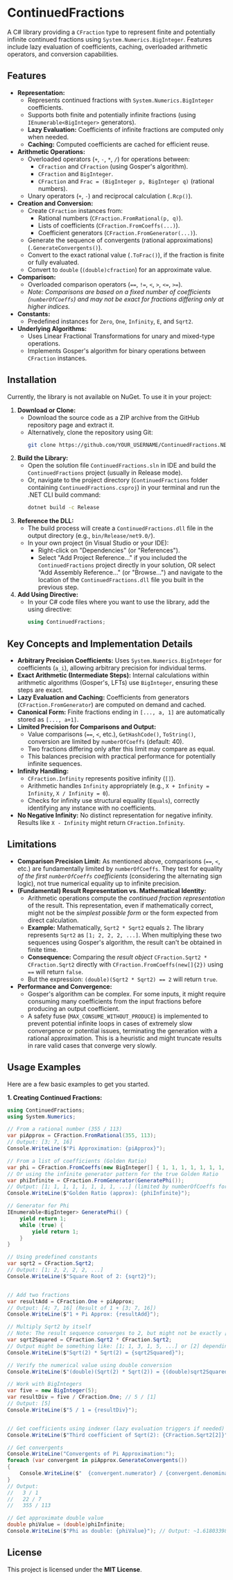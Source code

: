 # ContinuedFractions

A C# library providing a `CFraction` type to represent finite and potentially infinite continued fractions using `System.Numerics.BigInteger`. Features include lazy evaluation of coefficients, caching, overloaded arithmetic operators, and conversion capabilities.

## Features

* **Representation:**
    * Represents continued fractions with `System.Numerics.BigInteger` coefficients.
    * Supports both finite and potentially infinite fractions (using `IEnumerable<BigInteger>` generators).
    * **Lazy Evaluation:** Coefficients of infinite fractions are computed only when needed.
    * **Caching:** Computed coefficients are cached for efficient reuse.
* **Arithmetic Operations:**
    * Overloaded operators (`+`, `-`, `*`, `/`) for operations between:
        * `CFraction` and `CFraction` (using Gosper's algorithm).
        * `CFraction` and `BigInteger`.
        * `CFraction` and `Frac = (BigInteger p, BigInteger q)` (rational numbers).
    * Unary operators (`+`, `-`) and reciprocal calculation (`.Rcp()`).
* **Creation and Conversion:**
    * Create `CFraction` instances from:
        * Rational numbers (`CFraction.FromRational(p, q)`).
        * Lists of coefficients (`CFraction.FromCoeffs(...)`).
        * Coefficient generators (`CFraction.FromGenerator(...)`).
    * Generate the sequence of convergents (rational approximations) (`.GenerateConvergents()`).
    * Convert to the exact rational value (`.ToFrac()`), if the fraction is finite or fully evaluated.
    * Convert to `double` (`(double)cfraction`) for an approximate value.
* **Comparison:**
    * Overloaded comparison operators (`==`, `!=`, `<`, `>`, `<=`, `>=`).
    * *Note: Comparisons are based on a fixed number of coefficients (`numberOfCoeffs`) and may not be exact for fractions differing only at higher indices.*
* **Constants:**
    * Predefined instances for `Zero`, `One`, `Infinity`, `E`, and `Sqrt2`.
* **Underlying Algorithms:**
    * Uses Linear Fractional Transformations for unary and mixed-type operations.
    * Implements Gosper's algorithm for binary operations between `CFraction` instances.

## Installation

Currently, the library is not available on NuGet. To use it in your project:

1. **Download or Clone:**
    * Download the source code as a ZIP archive from the GitHub repository page and extract it.
    * Alternatively, clone the repository using Git:
      ```bash
      git clone https://github.com/YOUR_USERNAME/ContinuedFractions.NET.git
      ```
2. **Build the Library:**
    * Open the solution file `ContinuedFractions.sln` in IDE and build the `ContinuedFractions` project (usually in Release mode).
    * Or, navigate to the project directory (`ContinuedFractions` folder containing `ContinuedFractions.csproj`) in your terminal and run the .NET CLI build command:
      ```bash
      dotnet build -c Release
      ```
3. **Reference the DLL:**
    * The build process will create a `ContinuedFractions.dll` file in the output directory (e.g., `bin/Release/net9.0/`).
    * In your own project (in Visual Studio or your IDE):
        * Right-click on "Dependencies" (or "References").
        * Select "Add Project Reference..." if you included the `ContinuedFractions` project directly in your solution, OR select "Add Assembly Reference..." (or "Browse...") and navigate to the location of the `ContinuedFractions.dll` file you built in the previous step.
4. **Add Using Directive:**
    * In your C# code files where you want to use the library, add the using directive:
      ```csharp
      using ContinuedFractions;
      ```

## Key Concepts and Implementation Details

* **Arbitrary Precision Coefficients:** Uses `System.Numerics.BigInteger` for coefficients (`a_i`), allowing arbitrary precision for individual terms.
* **Exact Arithmetic (Intermediate Steps):** Internal calculations within arithmetic algorithms (Gosper's, LFTs) use `BigInteger`, ensuring these steps are exact.
* **Lazy Evaluation and Caching:** Coefficients from generators (`CFraction.FromGenerator`) are computed on demand and cached.
* **Canonical Form:** Finite fractions ending in `[..., a, 1]` are automatically stored as `[..., a+1]`.
* **Limited Precision for Comparisons and Output:**
    * Value comparisons (`==`, `<`, etc.), `GetHashCode()`, `ToString()`, conversion are limited by `numberOfCoeffs` (default: 40).
    * Two fractions differing only after this limit may compare as equal.
    * This balances precision with practical performance for potentially infinite sequences.
* **Infinity Handling:**
    * `CFraction.Infinity` represents positive infinity (`[]`).
    * Arithmetic handles `Infinity` appropriately (e.g., `X + Infinity = Infinity`, `X / Infinity = 0`).
    * Checks for infinity use structural equality (`Equals`), correctly identifying any instance with no coefficients.
* **No Negative Infinity:** No distinct representation for negative infinity. Results like `X - Infinity` might return `CFraction.Infinity`.

## Limitations

* **Comparison Precision Limit:** As mentioned above, comparisons (`==`, `<`, etc.) are fundamentally limited by `numberOfCoeffs`. They test for equality *of the first `numberOfCoeffs` coefficients* (considering the alternating sign logic), not true numerical equality up to infinite precision.
* **(Fundamental) Result Representation vs. Mathematical Identity:**
    * Arithmetic operations compute the *continued fraction representation* of the result. This representation, even if mathematically correct, might not be the *simplest possible form* or the form expected from direct calculation.
    * **Example:** Mathematically, `Sqrt2 * Sqrt2` equals `2`. The library represents `Sqrt2` as `[1; 2, 2, 2, ...]`. When multiplying these two sequences using Gosper's algorithm, the result can't be obtained in finite time.
    * **Consequence:** Comparing the *result object* `CFraction.Sqrt2 * CFraction.Sqrt2` directly with `CFraction.FromCoeffs(new[]{2})` using `==` will return `false`.
    * But the expression: `(double)(Sqrt2 * Sqrt2) == 2` will return `true`.
* **Performance and Convergence:**
    * Gosper's algorithm can be complex. For some inputs, it might require consuming many coefficients from the input fractions before producing an output coefficient.
    * A safety fuse (`MAX_CONSUME_WITHOUT_PRODUCE`) is implemented to prevent potential infinite loops in cases of extremely slow convergence or potential issues, terminating the generation with a rational approximation. This is a heuristic and might truncate results in rare valid cases that converge very slowly.

## Usage Examples

Here are a few basic examples to get you started.

**1. Creating Continued Fractions:**

```csharp
using ContinuedFractions;
using System.Numerics;

// From a rational number (355 / 113)
var piApprox = CFraction.FromRational(355, 113);
// Output: [3; 7, 16]
Console.WriteLine($"Pi Approximation: {piApprox}");

// From a list of coefficients (Golden Ratio)
var phi = CFraction.FromCoeffs(new BigInteger[] { 1, 1, 1, 1, 1, 1, 1, 1 }); // Finite approximation
// Or using the infinite generator pattern for the true Golden Ratio
var phiInfinite = CFraction.FromGenerator(GeneratePhi());
// Output: [1; 1, 1, 1, 1, 1, 1, 1, ...] (limited by numberOfCoeffs for display)
Console.WriteLine($"Golden Ratio (approx): {phiInfinite}");

// Generator for Phi
IEnumerable<BigInteger> GeneratePhi() {
    yield return 1;
    while (true) {
        yield return 1;
    }
}

// Using predefined constants
var sqrt2 = CFraction.Sqrt2;
// Output: [1; 2, 2, 2, 2, ...]
Console.WriteLine($"Square Root of 2: {sqrt2}");


// Add two fractions
var resultAdd = CFraction.One + piApprox;
// Output: [4; 7, 16] (Result of 1 + [3; 7, 16])
Console.WriteLine($"1 + Pi Approx: {resultAdd}");

// Multiply Sqrt2 by itself
// Note: The result sequence converges to 2, but might not be exactly [2]
var sqrt2Squared = CFraction.Sqrt2 * CFraction.Sqrt2;
// Output might be something like: [1; 1, 3, 1, 5, ...] or [2] depending on internal algorithm steps
Console.WriteLine($"Sqrt(2) * Sqrt(2) = {sqrt2Squared}");

// Verify the numerical value using double conversion
Console.WriteLine($"(double)(Sqrt(2) * Sqrt(2)) = {(double)sqrt2Squared}"); // Should be close to 2.0

// Work with BigIntegers
var five = new BigInteger(5);
var resultDiv = five / CFraction.One; // 5 / [1]
// Output: [5]
Console.WriteLine($"5 / 1 = {resultDiv}");


// Get coefficients using indexer (lazy evaluation triggers if needed)
Console.WriteLine($"Third coefficient of Sqrt(2): {CFraction.Sqrt2[2]}"); // Output: 2

// Get convergents
Console.WriteLine("Convergents of Pi Approximation:");
foreach (var convergent in piApprox.GenerateConvergents())
{
    Console.WriteLine($"  {convergent.numerator} / {convergent.denominator}");
}
// Output:
//   3 / 1
//   22 / 7
//   355 / 113

// Get approximate double value
double phiValue = (double)phiInfinite;
Console.WriteLine($"Phi as double: {phiValue}"); // Output: ~1.618033988...

```


## License

This project is licensed under the **MIT License**.